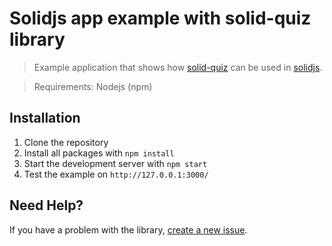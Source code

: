 # Solidjs app example with solid-quiz library

> Example application that shows how [solid-quiz](https://github.com/doldsimo/solid-quiz) can be used in [solidjs]([https://start.solidjs.com/getting-started/what-is-solidstart](https://www.solidjs.com/)).

> Requirements: Nodejs (npm)

## Installation

1. Clone the repository
2. Install all packages with `npm install`
3. Start the development server with `npm start`
5. Test the example on `http://127.0.0.1:3000/`

## Need Help?

If you have a problem with the library, [create a new issue](https://github.com/doldsimo/solidjs-quiz/issues/new).
